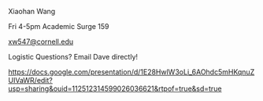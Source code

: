 Xiaohan Wang



Fri 4-5pm Academic Surge 159



xw547@cornell.edu



Logistic Questions? Email Dave directly!

https://docs.google.com/presentation/d/1E28HwlW3oLi_6AOhdc5mHKqnuZUIVaWR/edit?usp=sharing&ouid=112512314599026036621&rtpof=true&sd=true
